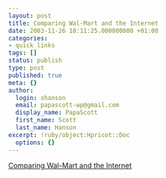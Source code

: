 ```yaml
---
layout: post
title: Comparing Wal-Mart and the Internet
date: 2003-11-26 18:11:25.000000000 +01:00
categories:
- quick links
tags: []
status: publish
type: post
published: true
meta: {}
author:
  login: shanson
  email: papascott-wp@gmail.com
  display_name: PapaScott
  first_name: Scott
  last_name: Hanson
excerpt: !ruby/object:Hpricot::Doc
  options: {}
---
```

<p><a title="Cheap. Crap. And lots of it. It's the American way." href="http://www.telepocalypse.net/archives/000145.html">Comparing Wal-Mart and the Internet</a></p>
